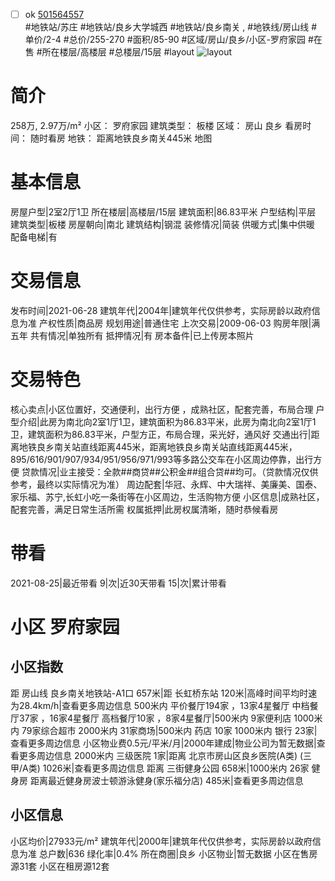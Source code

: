 - [ ] ok [501564557](https://bj.5i5j.com/ershoufang/501564557.html)  
 #地铁站/苏庄 #地铁站/良乡大学城西 #地铁站/良乡南关 ,  #地铁线/房山线
#单价/2-4 #总价/255-270 #面积/85-90   #区域/房山/良乡/小区-罗府家园 #在售 #所在楼层/高楼层 #总楼层/15层 #layout 
![layout](http://image2a.5i5j.com/scm/HOUSE_CUSTOMER/ca7b2a9266874077ba38deaaa9024602.jpg_P5.jpg) 
# 简介 
 258万,  2.97万/m² 
小区： 罗府家园
建筑类型： 板楼
区域： 房山 良乡
看房时间： 随时看房
地铁： 距离地铁良乡南关445米 地图
# 基本信息 
 房屋户型|2室2厅1卫
所在楼层|高楼层/15层
建筑面积|86.83平米
户型结构|平层
建筑类型|板楼
房屋朝向|南北
建筑结构|钢混
装修情况|简装
供暖方式|集中供暖
配备电梯|有
# 交易信息 
 发布时间|2021-06-28
建筑年代|2004年|建筑年代仅供参考，实际房龄以政府信息为准
产权性质|商品房
规划用途|普通住宅
上次交易|2009-06-03
购房年限|满五年
共有情况|单独所有
抵押情况|有
房本备件|已上传房本照片
# 交易特色 
 核心卖点|小区位置好，交通便利，出行方便 ，成熟社区，配套完善，布局合理
户型介绍|此房为南北向2室1厅1卫，建筑面积为86.83平米，此房为南北向2室1厅1卫，建筑面积为86.83平米，户型方正，布局合理，采光好，通风好
交通出行|距离地铁良乡南关站直线距离445米，距离地铁良乡南关站直线距离445米，895/616/901/907/934/951/956/971/993等多路公交车在小区周边停靠，出行方便
贷款情况|业主接受：全款##商贷##公积金##组合贷##均可。（贷款情况仅供参考，最终以实际情况为准）
周边配套|华冠、永辉、中大瑞祥、美廉美、国泰、家乐福、苏宁,长虹小吃一条街等在小区周边，生活购物方便
小区信息|成熟社区，配套完善，满足日常生活所需
权属抵押|此房权属清晰，随时恭候看房
# 带看 
 2021-08-25|最近带看	 9|次|近30天带看	 15|次|累计带看
# 小区 罗府家园
## 小区指数 
 距 房山线 良乡南关地铁站-A1口 657米|距 长虹桥东站 120米|高峰时间平均时速为28.4km/h|查看更多周边信息
500米内 平价餐厅194家 ，13家4星餐厅
中档餐厅37家 ，16家4星餐厅
高档餐厅10家 ，8家4星餐厅|500米内 9家便利店
1000米内 79家综合超市
2000米内 31家商场|500米内 药店 10家
1000米内 银行 23家|查看更多周边信息
小区物业费0.5元/平米/月|2000年建成|物业公司为暂无数据|查看更多周边信息
2000米内 三级医院 1家|距离 北京市房山区良乡医院(A类) (三甲/A类) 1026米|查看更多周边信息
距离 三街健身公园 658米|1000米内 26家 健身房
距离最近健身房波士顿游泳健身(家乐福分店) 485米|查看更多周边信息
## 小区信息 
 小区均价|27933元/m²
建筑年代|2000年|建筑年代仅供参考，实际房龄以政府信息为准
总户数|636
绿化率|0.4%
所在商圈|良乡
小区物业|暂无数据
小区在售房源31套
小区在租房源12套
